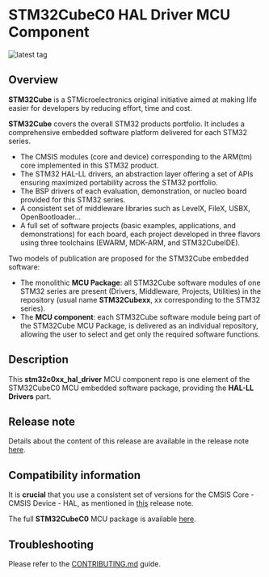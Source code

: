 # STM32CubeC0 HAL Driver MCU Component

![latest tag](https://img.shields.io/github/v/tag/STMicroelectronics/stm32c0xx_hal_driver.svg?color=brightgreen)

## Overview

**STM32Cube** is a STMicroelectronics original initiative aimed at making life easier for developers by reducing effort, time and cost.

**STM32Cube** covers the overall STM32 products portfolio. It includes a comprehensive embedded software platform delivered for each STM32 series.
   * The CMSIS modules (core and device) corresponding to the ARM(tm) core implemented in this STM32 product.
   * The STM32 HAL-LL drivers, an abstraction layer offering a set of APIs ensuring maximized portability across the STM32 portfolio.
   * The BSP drivers of each evaluation, demonstration, or nucleo board provided for this STM32 series.
   * A consistent set of middleware libraries such as LevelX, FileX, USBX, OpenBootloader...
   * A full set of software projects (basic examples, applications, and demonstrations) for each board, each project developed in three flavors using three toolchains (EWARM, MDK-ARM, and STM32CubeIDE).

Two models of publication are proposed for the STM32Cube embedded software:
   * The monolithic **MCU Package**: all STM32Cube software modules of one STM32 series are present (Drivers, Middleware, Projects, Utilities) in the repository (usual name **STM32Cubexx**, xx corresponding to the STM32 series).
   * The **MCU component**: each STM32Cube software module being part of the STM32Cube MCU Package, is delivered as an individual repository, allowing the user to select and get only the required software functions.

## Description

This **stm32c0xx_hal_driver** MCU component repo is one element of the STM32CubeC0 MCU embedded software package, providing the **HAL-LL Drivers** part.

## Release note

Details about the content of this release are available in the release note [here](https://htmlpreview.github.io/?https://github.com/STMicroelectronics/stm32c0xx_hal_driver/blob/main/Release_Notes.html).

## Compatibility information

It is **crucial** that you use a consistent set of versions for the CMSIS Core - CMSIS Device - HAL, as mentioned in [this](https://htmlpreview.github.io/?https://github.com/STMicroelectronics/STM32CubeC0/blob/main/Release_Notes.html) release note.

The full **STM32CubeC0** MCU package is available [here](https://github.com/STMicroelectronics/STM32CubeC0).

## Troubleshooting

Please refer to the [CONTRIBUTING.md](CONTRIBUTING.md) guide.
